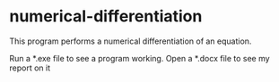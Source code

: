 # numerical-differentiation
This program performs a numerical differentiation of an equation.

Run a *.exe file to see a program working. 
Open a *.docx file to see my report on it
